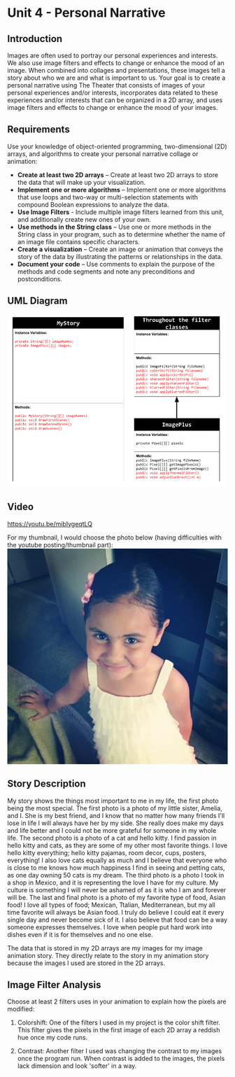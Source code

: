 # Unit 4 - Personal Narrative

## Introduction

Images are often used to portray our personal experiences and interests. We also use image filters and effects to change or enhance the mood of an image. When combined into collages and presentations, these images tell a story about who we are and what is important to us. Your goal is to create a personal narrative using The Theater that consists of images of your personal experiences and/or interests, incorporates data related to these experiences and/or interests that can be organized in a 2D array, and uses image filters and effects to change or enhance the mood of your images.

## Requirements

Use your knowledge of object-oriented programming, two-dimensional (2D) arrays, and algorithms to create your personal narrative collage or animation:

- **Create at least two 2D arrays** – Create at least two 2D arrays to store the data that will make up your visualization.
- **Implement one or more algorithms** – Implement one or more algorithms that use loops and two-way or multi-selection statements with compound Boolean expressions to analyze the data.
- **Use Image Filters** - Include multiple image filters learned from this unit, and additionally create new ones of your own.
- **Use methods in the String class** – Use one or more methods in the String class in your program, such as to determine whether the name of an image file contains specific characters.
- **Create a visualization** – Create an image or animation that conveys the story of the data by illustrating the patterns or relationships in the data.
- **Document your code** – Use comments to explain the purpose of the methods and code segments and note any preconditions and postconditions.

## UML Diagram

![alt text](<Copy of Unit 5 - UML Diagram-1.png>)

## Video

https://youtu.be/mibIygeqtLQ

For my thumbnail, I would choose the photo below (having difficulties with the youtube posting/thumbnail part):
![alt text](IMG_7459.jpg)

## Story Description
My story shows the things most important to me in my life, the first photo being the most special. The first photo is a photo of my little sister, Amelia, and I. She is my best friend, and I know that no matter how many friends I'll lose in life I will always have her by my side. She really does make my days and life better and I could not be more grateful for someone in my whole life. The second photo is a photo of a cat and hello kitty. I find passion in hello kitty and cats, as they are some of my other most favorite things. I love hello kitty everything; hello kitty pajamas, room decor, cups, posters, everything! I also love cats equally as much and I believe that everyone who is close to me knows how much happiness I find in seeing and petting cats, as one day owning 50 cats is my dream. The third photo is a photo I took in a shop in Mexico, and it is representing the love I have for my culture. My culture is something I will never be ashamed of as it is who I am and forever will be. The last and final photo is a photo of my favorite type of food, Asian food! I love all types of food; Mexican, Ttalian, Mediterranean, but my all time favorite will always be Asian food. I truly do believe I could eat it every single day and never become sick of it. I also believe that food can be a way someone expresses themselves. I love when people put hard work into dishes even if it is for themselves and no one else. 

The data that is stored in my 2D arrays are my images for my image animation story. They directly relate to the story in my animation story because the images I used are stored in the 2D arrays. 
## Image Filter Analysis

Choose at least 2 filters uses in your animation to explain how the pixels are modified:
1. Colorshift: One of the filters I used in my project is the color shift filter. This filter gives the pixels in the first image of each 2D array a reddish hue once my code runs.

2. Contrast: Another filter I used was changing the contrast to my images once the program run. When contrast is added to the images, the pixels lack dimension and look 'softer' in a way. 